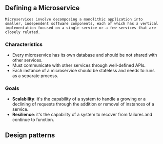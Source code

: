 ## Defining a Microservice
```text
Microservices involve decomposing a monolithic application into smaller, independent software components, each of which has a vertical implementation focused on a single service or a few services that are closely related.
```
### Characteristics
- Every microservice has its own database and should be not shared with other services.
- Must communicate with other services through well-defined APIs.
- Each instance of a microservice should be stateless and needs to runs as a separate process.

### Goals
- **Scalability**: it's the capability of a system to handle a growing or a declining of requests through the addition or removal of instances of a service.
- **Resilience**: it's the capability of a system to recover from failures and continue to function.

## Design patterns